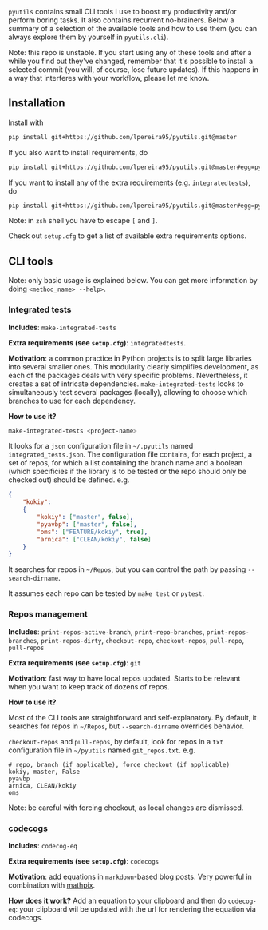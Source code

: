 
`pyutils` contains small CLI tools I use to boost my productivity and/or perform boring tasks. It also contains recurrent no-brainers. Below a summary of a selection of the available tools and how to use them (you can always explore them by yourself in `pyutils.cli`).


Note: this repo is unstable. If you start using any of these tools and after a while you find out they've changed, remember that it's possible to install a selected commit (you will, of course, lose future updates). If this happens in a way that interferes with your workflow, please let me know.


## Installation

Install with

```bash
pip install git+https://github.com/lpereira95/pyutils.git@master
```


If you also want to install requirements, do

```bash
pip install git+https://github.com/lpereira95/pyutils.git@master#egg=pyutils
```


If you want to install any of the extra requirements (e.g. `integratedtests`), do

```bash
pip install git+https://github.com/lpereira95/pyutils.git@master#egg=pyutils[integratedtests]
```

Note: in `zsh` shell you have to escape `[` and `]`.

Check out `setup.cfg` to get a list of available extra requirements options.


## CLI tools

Note: only basic usage is explained below. You can get more information by doing `<method_name> --help>`.


### Integrated tests

**Includes**: `make-integrated-tests`

**Extra requirements (see `setup.cfg`)**: `integratedtests`.

**Motivation**: a common practice in Python projects is to split large libraries into several smaller ones. This modularity clearly simplifies development, as each of the packages deals with very specific problems. Nevertheless, it creates a set of intricate dependencies. `make-integrated-tests` looks to simultaneously test several packages (locally), allowing to choose which branches to use for each dependency.


**How to use it?**

```bash
make-integrated-tests <project-name>
```

It looks for a `json` configuration file in `~/.pyutils` named `integrated_tests.json`. The configuration file contains, for each project, a set of repos, for which a list containing the branch name and a boolean (which specificies if the library is to be tested or the repo should only be checked out) should be defined. e.g.

```json
{
    "kokiy":
    {
        "kokiy": ["master", false],
        "pyavbp": ["master", false],
        "oms": ["FEATURE/kokiy", true],
        "arnica": ["CLEAN/kokiy", false]
    }
}
```

It searches for repos in `~/Repos`, but you can control the path by passing `--search-dirname`.

It assumes each repo can be tested by `make test` or `pytest`.



### Repos management

**Includes**: `print-repos-active-branch`, `print-repo-branches`, `print-repos-branches`, `print-repos-dirty`, `checkout-repo`, `checkout-repos`, `pull-repo`, `pull-repos`

**Extra requirements (see `setup.cfg`)**: `git`

**Motivation**: fast way to have local repos updated. Starts to be relevant when you want to keep track of dozens of repos.


**How to use it?**

Most of the CLI tools are straightforward and self-explanatory. By default, it searches for repos in `~/Repos`, but `--search-dirname` overrides behavior.

`checkout-repos` and `pull-repos`, by default, look for repos in a `txt` configuration file in `~/pyutils` named `git_repos.txt`. e.g.

```
# repo, branch (if applicable), force checkout (if applicable) 
kokiy, master, False
pyavbp
arnica, CLEAN/kokiy
oms
```

Note: be careful with forcing checkout, as local changes are dismissed.



### [codecogs](https://latex.codecogs.com/)

**Includes**: `codecog-eq`

**Extra requirements (see `setup.cfg`)**: `codecogs`

**Motivation**: add equations in `markdown`-based blog posts. Very powerful in combination with [mathpix](https://mathpix.com/).

**How does it work?** Add an equation to your clipboard and then do `codecog-eq`: your clipboard wil be updated with the url for rendering the equation via codecogs.











